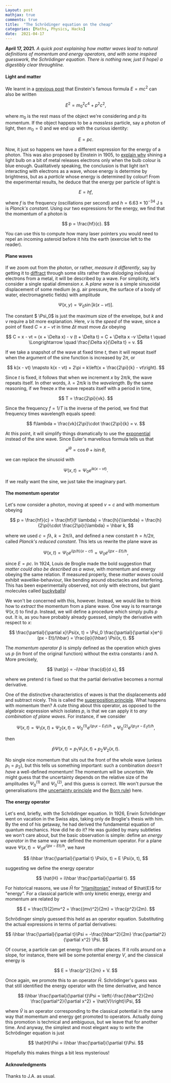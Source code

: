 ```yaml
---
Layout: post
mathjax: true
comments: true
title:  "The Schrödinger equation on the cheap"
categories: [Maths, Physics, Hacks]
date:  2021-04-17
---
```


**April 17, 2021.** *A quick post explaining how matter waves lead to
  natural definitions of momentum and energy operators, and with some
  inspired guesswork, the Schrödinger equation. There is
  nothing new, just (I hope) a digestibly clear throughline.*

#### Light and matter

We learnt in a
[previous post](https://hapax.github.io/physics/mathematics/hacks/emcc/)
that Einstein's famous formula $E = mc^2$ can also be written

$$
E^2 = m_0^2 c^4 + p^2 c^2,
$$

where $m_0$ is the rest mass of the object we're considering and $p$
its momentum.
If the object happens to be a *massless* particle, say a photon of
light, then $m_0 = 0$ and we end up with the curious identity:

$$
E = pc.
$$

Now, it just so happens we have a different expression for the energy
of a photon. This was also proposed by Einstein in 1905, to
[explain why](https://en.wikipedia.org/wiki/Photoelectric_effect)
shining a light bulb on a bit of metal releases electrons only when the
bulb colour is blue enough.
Qualitatively speaking, the conclusion is that light isn't interacting
with electrons as a wave, whose energy is determine by brightness, but
as a *particle* whose energy is determined by colour!
From the experimental results, he deduce that the energy per particle
of light is

$$
E = hf,
$$

where $f$ is the frequency (oscillations per second) and $h = 6.63 \times 10^{-34} \text{ J s}$ is *Planck's constant*.
Using our two expressions for the energy, we find that the momentum of
a photon is

$$
p = \frac{hf}{c}.
$$

You can use this to compute how many laser pointers you would need to repel
an incoming asteroid before it hits the earth (exercise left to the reader).

#### Plane waves

If we zoom out from the photon, or rather, *measure it
differently*, say by getting it to
[diffract](https://en.wikipedia.org/wiki/Diffraction) through some
slits rather than dislodging individual electrons from a metal, it will
be described by a wave.
For simplicity, let's consider a single spatial dimension $x$.
A *plane wave* is a simple sinusoidal displacement of some medium
(e.g. air pressure, the surface of a body of water, electromagnetic
fields) with amplitude

$$
\Psi (x, y) = \Psi_0 \sin \left[k(x - vt)\right].
$$

The constant $ \Psi_0$ is just the maximum size of the envelope, but $k$
and $v$ require a bit more explanation.
Here, $v$ is the *speed* of the wave, since a point of fixed $C = x -
vt$ in time $\Delta t$ must move $\Delta x$ obeying

$$
C = x - vt = (x + \Delta x) - v (t + \Delta t) = C + \Delta x -v
\Delta t \quad \Longrightarrow \quad \frac{\Delta x}{\Delta t} = v.
$$

If we take a snapshot of the wave at fixed time $t$, then it will
repeat itself when the argument of the sine function is increased by
$2\pi$, or

$$
k(x - vt) \mapsto k(x - vt) + 2\pi = k\left(x + \frac{2\pi}{k} - vt\right).
$$

Since $t$ is fixed, it follows that when we increment $x$ by $2\pi/k$,
the wave repeats itself. In other words, $\lambda = 2\pi/k$ is the
*wavelength*.
By the same reasoning, if we freeze $x$ the wave repeats itself with a
period in time,

$$
T = \frac{2\pi}{vk}.
$$

Since the frequency $f = 1/T$ is the inverse of the period, we find
that frequency times wavelength equals speed:

$$
f\lambda = \frac{vk}{2\pi}\cdot \frac{2\pi}{k} = v.
$$

At this point, it will simplify things dramatically to use the
[exponential](https://hapax.github.io/maths/physics/hacks/exponential/)
instead of the sine wave.
Since Euler's marvellous formula tells us that

$$
e^{i\theta} = \cos\theta + i \sin\theta,
$$

we can replace the sinusoid with

$$
\Psi (x, t) = \Psi_0 e^{i k(x - vt)}.
$$

If we really want the sine, we just take the imaginary part.

#### The momentum operator

Let's now consider a photon, moving at speed $v =c$ and with momentum
obeying

$$
p = \frac{hf}{c} = \frac{hf}{f \lambda} = \frac{h}{\lambda} =
\frac{h}{2\pi}\cdot \frac{2\pi}{\lambda} = \hbar k,
$$

where we used $c = f\lambda$, $k = 2\pi/\lambda$, and defined a new
constant $\hbar = h/2\pi$, called *Planck's reduced constant*.
This lets us rewrite the plane wave as

$$
\Psi(x, t) = \Psi_0 e^{i (p/\hbar)(x - ct)} = \Psi_0 e^{i(px - Et)/\hbar},
$$

since $E = pc$.
In 1924, Louis de Broglie made the bold suggestion that *matter could
also be described as a wave*, with momentum and energy obeying the
same relation.
If measured properly, these *matter waves* could exhibit wavelike-behaviour, like
bending around obsctacles and interfering.
This has been experimentally observed, not only with electrons, but
giant molecules called [buckyballs](https://www.nature.com/articles/44348)!

We won't be concerned with this, however.
Instead, we would like to think how to *extract* the momentum from a
plane wave.
One way is to rearrange $\Psi(x, t)$ to find $p$.
Instead, we will define a procedure which simply pulls $p$ out.
It is, as you have probably already guessed, simply the derivative
with respect to $x$:

$$
\frac{\partial}{\partial x}\Psi(x, t) = \Psi_0 \frac{\partial}{\partial
x}e^{i (px - Et)/\hbar} = \frac{ip}{\hbar} \Psi(x, t).
$$

The *momentum operator* $\hat{p}$ is simply defined as the operation
which gives us $p$ (in front of the original function) without the
extra constants $i$ and $\hbar$. More precisely,

$$
\hat{p} = -i\hbar \frac{d}{d x},
$$

where we pretend $t$ is fixed so that the partial derivative becomes a
normal derivative.

One of the distinctive characteristics of waves is
that the displacements add and subtract nicely. This is called the
[superposition principle](https://en.wikipedia.org/wiki/Superposition_principle).
What happens with momentum then?
A cute thing about this operator, as opposed to the algebraic
expression which isolates $p$, is that we can apply it to *any
combination of plane waves*.
For instance, if we consider

$$
\Psi(x, t) = \Psi_1(x, t) + \Psi_2(x, t) = \Psi_{0}^{(1)} e^{i (p_1x - E_1t)/\hbar} + \Psi_0^{(2)}e^{i (p_2x - E_2t)/\hbar},
$$

then

$$
\hat{p}\Psi(x, t) = p_1 \Psi_1(x, t) + p_2 \Psi_2(x, t).
$$

No single nice momentum that sits out the front of the whole
wave (unless $p_1 = p_2$), but this tells us something important: such
a combination *doesn't have* a well-defined momentum!
The momentum will be *uncertain*.
We might guess that the uncertainty depends on the relative size of
the amplitudes $\Psi_{0}^{(1)}$ and $\Psi_{0}^{(2)}$, and this guess is correct.
We won't pursue the generalisations (the
[uncertainty principle](https://en.wikipedia.org/wiki/Heisenberg_uncertainty)
and the [Born rule](https://en.wikipedia.org/wiki/Born_rule)) here.

#### The energy operator

Let's end, briefly, with the Schrödinger equation.
In 1926, Erwin Schrödinger went on vacation in the Swiss alps, taking
only de Broglie's thesis with him.
By the end of his getaway, he had derived the fundamental equation of
quantum mechanics.
How did he do it?
He was guided by many subtleties we won't care about, but the basic
observation is simple: define an *energy operator* in the same way we
defined the momentum operator.
For a plane wave $\Psi(x, t) = \Psi_0 e^{i(px - Et)/\hbar}$, we have

$$
i\hbar \frac{\partial}{\partial t} \Psi(x, t) = E \Psi(x, t),
$$

suggesting we define the energy operator

$$
\hat{H} = i\hbar \frac{\partial}{\partial t}.
$$

For historical reasons, we use $\hat{H}$ for
["Hamiltonian"](https://en.wikipedia.org/wiki/Hamiltonian_(quantum_mechanics))
instead of $\hat{E}$ for "energy".
For a classical particle with only kinetic energy, energy and
momentum are related by

$$
E = \frac{1}{2}mv^2 = \frac{(mv)^2}{2m} = \frac{p^2}{2m}.
$$

Schrödinger simply guessed this held as an operator
equation. Substituting the actual expressions in terms of partial derivatives:

$$
i\hbar \frac{\partial}{\partial t}\Psi = -\frac{\hbar^2}{2m}
\frac{\partial^2}{\partial x^2} \Psi.
$$

Of course, a particle can get energy from other places. If it rolls
around on a slope, for instance, there will be some potential energy
$V$, and the classical energy is

$$
E = \frac{p^2}{2m} + V.
$$

Once again, we promote this to an operator $\hat{H}$. Schrödinger's
guess was that still identified the energy operator with the time
derivative, and hence

$$
i\hbar \frac{\partial}{\partial t}\Psi = \left(-\frac{\hbar^2}{2m}
\frac{\partial^2}{\partial x^2} + \hat{V}\right)\Psi,
$$

where $\hat{V}$ is an operator corresponding to the classical
potential in the same way that momentum and energy get promoted to
operators. Actually doing this promotion is technical and ambiguous,
but we leave that for another time.
And anyway, the simplest and most elegant way to write the Schrödinger
equation is just

$$
\hat{H}\Psi = i\hbar \frac{\partial}{\partial t}\Psi.
$$

Hopefully this makes things a bit less mysterious!

#### Acknowledgments

Thanks to J.A. as usual.
